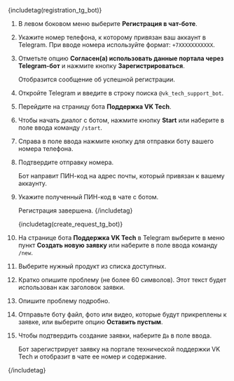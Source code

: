 {includetag(registration_tg_bot)}
1. В левом боковом меню выберите **Регистрация в чат-боте**.
1. Укажите номер телефона, к которому привязан ваш аккаунт в Telegram. При вводе номера используйте формат: `+7XXXXXXXXXXX`.
1. Отметьте опцию **Согласен(а) использовать данные портала через Telegram-бот** и нажмите кнопку **Зарегистрироваться**.

    Отобразится сообщение об успешной регистрации.

1. Откройте Telegram и введите в строку поиска `@vk_tech_support_bot`.
1. Перейдите на страницу бота **Поддержка VK Tech**.
1. Чтобы начать диалог с ботом, нажмите кнопку **Start** или наберите в поле ввода команду `/start`.
1. Справа в поле ввода нажмите кнопку для отправки боту вашего номера телефона.
1. Подтвердите отправку номера.

    Бот направит ПИН-код на адрес почты, который привязан к вашему аккаунту.

1. Укажите полученный ПИН-код в чате с ботом.

    Регистрация завершена.
   {/includetag}

   {includetag(create_request_tg_bot)}
1. На странице бота **Поддержка VK Tech** в Telegram выберите в меню пункт **Создать новую заявку** или наберите в поле ввода команду `/new`.
1. Выберите нужный продукт из списка доступных.
1. Кратко опишите проблему (не более 60 символов). Этот текст будет использован как заголовок заявки.
1. Опишите проблему подробно.
1. Отправьте боту файл, фото или видео, которые будут прикреплены к заявке, или выберите опцию **Оставить пустым**.
1. Чтобы подтвердить создание заявки, наберите `Да` в поле ввода.

    Бот зарегистрирует заявку на портале технической поддержки VK Tech и отобразит в чате ее номер и содержание.

{/includetag}